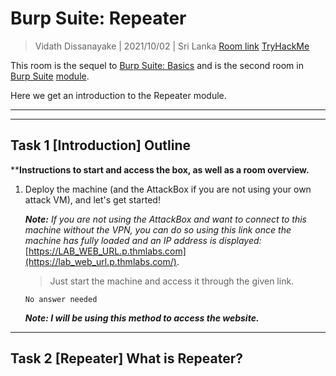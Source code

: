   # Burp Suite: Repeater
  
  > Vidath Dissanayake | 2021/10/02 | Sri Lanka
  > [Room link](https://tryhackme.com/room/burpsuitebasics)
  > [TryHackMe](https://tryhackme.com)
  
  This room is the sequel to [Burp Suite: Basics](../burpsuitebasics/README.md) and is the second room in [Burp Suite](../README.md) [module](../../README.md).
  
  Here we get an introduction to the Repeater module.
  
  ---
  ---
  
  ## Task 1 [Introduction] Outline
  
  ****Instructions to start and access the box, as well as a room overview.**

1. Deploy the machine (and the AttackBox if you are not using your own attack VM), and let's get started!

    _**Note:** If you are not using the AttackBox and want to connect to this machine without the VPN, you can do so using this link once the machine has fully loaded and an IP address is displayed:_ [https://LAB_WEB_URL.p.thmlabs.com](https://lab_web_url.p.thmlabs.com/).
    
    > Just start the machine and access it through the given link.
    
    ```
    No answer needed
    ```

    ***Note: I will be using this method to access the website.***
    
---

## Task 2 [Repeater] What is Repeater?
